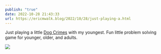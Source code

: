 ```yaml
---
publish: "true"
date: 2022-10-28 21:43:33
url: https://ericmwalk.blog/2022/10/28/just-playing-a.html
---
```

Just playing a little [Dog Crimes](https://www.thinkfun.com/products/dog-crimes/) with my youngest. Fun little problem solving game for younger, older, and adults.


![](https://ericmwalk.blog/uploads/2022/4280f171d0.jpg)